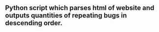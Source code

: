 ## Python script which parses html of website and outputs quantities of repeating bugs in descending order.
